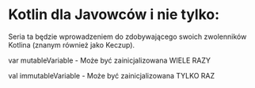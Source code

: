 # Kotlin dla Javowców i nie tylko:

Seria ta będzie wprowadzeniem do zdobywającego swoich zwolenników Kotlina (znanym również jako Keczup). 

var mutableVariable - Może być zainicjalizowana WIELE RAZY

val immutableVariable - Może być zainicjalizowana TYLKO RAZ

```kotlin



```
